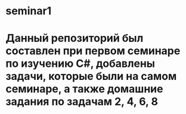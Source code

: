 # seminar1
# Данный репозиторий был составлен при первом семинаре по изучению C#, добавлены задачи, которые были на самом семинаре, а также домашние задания по задачам 2, 4, 6, 8
